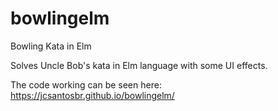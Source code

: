 # bowlingelm
Bowling Kata in Elm

Solves Uncle Bob's kata in Elm language with some UI effects.

The code working can be seen here: https://jcsantosbr.github.io/bowlingelm/
